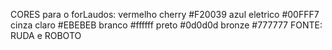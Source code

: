 CORES para o forLaudos:
vermelho cherry #F20039 
azul eletrico #00FFF7 
cinza claro #EBEBEB 
branco #ffffff 
preto #0d0d0d 
bronze #777777 
FONTE: RUDA e ROBOTO
